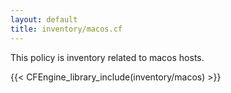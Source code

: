 ```yaml
---
layout: default
title: inventory/macos.cf
---
```


This policy is inventory related to macos hosts.

{{< CFEngine_library_include(inventory/macos) >}}
